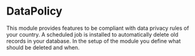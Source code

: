 DataPolicy
==========


This module provides features to be compliant with data privacy rules of your country.
A scheduled job is installed to automatically delete old records in your database.
In the setup of the module you define what should be deleted and when.
